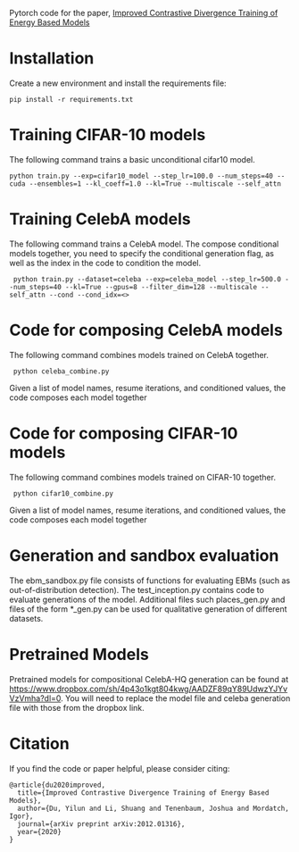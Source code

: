Pytorch code for the paper, [Improved Contrastive Divergence Training of Energy Based Models](https://arxiv.org/abs/2012.01316)

# Installation

Create a new environment and install the requirements file:

```
pip install -r requirements.txt
```


# Training CIFAR-10 models

The following command trains a basic unconditional cifar10 model.
```
python train.py --exp=cifar10_model --step_lr=100.0 --num_steps=40 --cuda --ensembles=1 --kl_coeff=1.0 --kl=True --multiscale --self_attn
```


# Training CelebA models

The following command trains a CelebA model. The compose conditional models together, you need to specify the conditional generation flag, as well as the index in the code to condition the model.

```
 python train.py --dataset=celeba --exp=celeba_model --step_lr=500.0 --num_steps=40 --kl=True --gpus=8 --filter_dim=128 --multiscale --self_attn --cond --cond_idx=<>
```


# Code for composing CelebA models

The following command combines models trained on CelebA together.

```
 python celeba_combine.py
```

Given a list of model names, resume iterations, and conditioned values, the code composes each model together


# Code for composing CIFAR-10 models

The following command combines models trained on CIFAR-10 together.

```
 python cifar10_combine.py
```

Given a list of model names, resume iterations, and conditioned values, the code composes each model together

# Generation and sandbox evaluation

The ebm_sandbox.py file consists of functions for evaluating EBMs (such as out-of-distribution detection). The test_inception.py contains code to evaluate generations of the model. Additional files such places_gen.py and files of the form \*_gen.py can be used for qualitative generation of different datasets.

# Pretrained Models

Pretrained models for compositional CelebA-HQ generation can be found at https://www.dropbox.com/sh/4p43o1kgt804kwg/AADZF89qY89UdwzYJYvVzVmha?dl=0. You will need to replace the model file and celeba generation file with those from the dropbox link.

# Citation

If you find the code or paper helpful, please consider citing:

```
@article{du2020improved,
  title={Improved Contrastive Divergence Training of Energy Based Models},
  author={Du, Yilun and Li, Shuang and Tenenbaum, Joshua and Mordatch, Igor},
  journal={arXiv preprint arXiv:2012.01316},
  year={2020}
}
```
